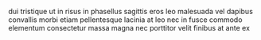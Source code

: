 dui tristique ut in risus in phasellus sagittis eros leo malesuada vel dapibus
convallis morbi etiam pellentesque lacinia at leo nec in fusce commodo
elementum consectetur massa magna nec porttitor velit finibus at ante ex